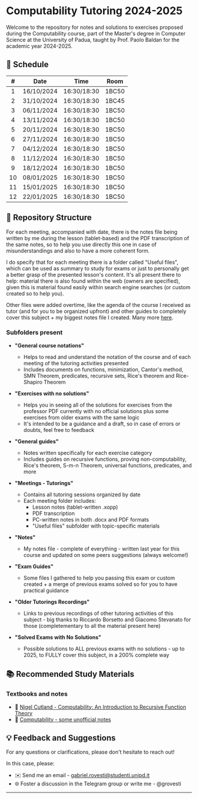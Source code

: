 # Computability Tutoring 2024-2025

Welcome to the repository for notes and solutions to exercises proposed during the Computability course, part of the Master's degree in Computer Science at the University of Padua, taught by Prof. Paolo Baldan for the academic year 2024-2025.

## 📅 Schedule

| **#** | **Date**   | **Time**    | **Room** |
|:-----:|:----------:|:-----------:|:--------:|
|   1   | 16/10/2024 | 16:30/18:30 |  1BC50   |
|   2   | 31/10/2024 | 16:30/18:30 |  1BC45   |
|   3   | 06/11/2024 | 16:30/18:30 |  1BC50   |
|   4   | 13/11/2024 | 16:30/18:30 |  1BC50   |
|   5   | 20/11/2024 | 16:30/18:30 |  1BC50   |
|   6   | 27/11/2024 | 16:30/18:30 |  1BC50   |
|   7   | 04/12/2024 | 16:30/18:30 |  1BC50   |
|   8   | 11/12/2024 | 16:30/18:30 |  1BC50   |
|   9   | 18/12/2024 | 16:30/18:30 |  1BC50   |
|   10  | 08/01/2025 | 16:30/18:30 |  1BC50   |
|   11  | 15/01/2025 | 16:30/18:30 |  1BC50   |
|   12  | 22/01/2025 | 16:30/18:30 |  1BC50   |

## 📁 Repository Structure

For each meeting, accompanied with date, there is the notes file being written by me during the lesson (tablet-based) and the PDF transcription of the same notes, so to help you use directly this one in case of misunderstandings and also to have a more coherent form.

I do specify that for each meeting there is a folder called "Useful files", which can be used as summary to study for exams or just to personally get a better grasp of the presented lesson's content.
It's all present there to help: material there is also found within the web (owners are specified), given this is material found easily within search engine searches (or custom created so to help you).

Other files were added overtime, like the agenda of the course I received as tutor (and for you to be organized upfront) and other guides to completely cover this subject + my biggest notes file I created. Many more [here](https://gabrielrovesti.github.io/).

### Subfolders present

- **"General course notations"**
    - Helps to read and understand the notation of the course and of each meeting of the tutoring activities presented
    - Includes documents on functions, minimization, Cantor's method, SMN Theorem, predicates, recursive sets, Rice's theorem and Rice-Shapiro Theorem

- **"Exercises with no solutions"** 
    - Helps you in seeing all of the solutions for exercises from the professor PDF currently with no official solutions plus some exercises from older exams with the same logic
    - It's intended to be a guidance and a draft, so in case of errors or doubts, feel free to feedback

- **"General guides"** 
    - Notes written specifically for each exercise category
    - Includes guides on recursive functions, proving non-computability, Rice's theorem, S-m-n Theorem, universal functions, predicates, and more

- **"Meetings - Tutorings"**
    - Contains all tutoring sessions organized by date
    - Each meeting folder includes:
      - Lesson notes (tablet-written .xopp)
      - PDF transcription 
      - PC-written notes in both .docx and PDF formats
      - "Useful files" subfolder with topic-specific materials

- **"Notes"**
    - My notes file - complete of everything - written last year for this course and updated on some peers suggestions (always welcome!)

- **"Exam Guides"**
    - Some files I gathered to help you passing this exam or custom created + a merge of previous exams solved so for you to have practical guidance
 
- **"Older Tutorings Recordings"**
    - Links to previous recordings of other tutoring activities of this subject - big thanks to Riccardo Borsetto and Giacomo Stevanato for those (completementary to all the material present here)

- **"Solved Exams with No Solutions"**
    - Possible solutions to ALL previous exams with no solutions - up to 2025, to FULLY cover this subject, in a 200% complete way

## 📚 Recommended Study Materials

### Textbooks and notes
- 📘 [Nigel Cutland - Computability: An Introduction to Recursive Function Theory](https://www.amazon.it/Computability-Introduction-Recursive-Function-Theory/dp/0521294657)
- 📗 [Computability - some unofficial notes](https://www.math.unipd.it/~baldan/Computability/notes.pdf)

## 💡 Feedback and Suggestions

For any questions or clarifications, please don't hesitate to reach out!

In this case, please:

- ✉️ Send me an email - gabriel.rovesti@studenti.unipd.it
- 🌐 Foster a discussion in the Telegram group or write me - @grovesti

---
